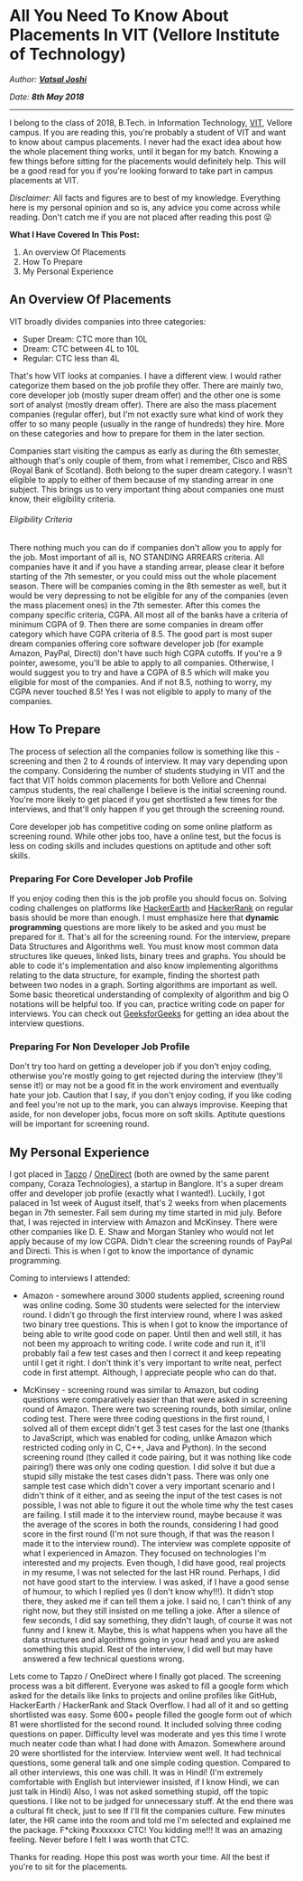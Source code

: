 <!--json
{
  "title": "All You Need To Know About Placements In VIT Vellore",
  "description": "All You Need To Know About Placements In VIT, Vellore. How it's done? How to prepare? - Blog | Vatsal Joshi",
  "meta": [
    {
      "name": "keywords",
      "content": "Placements,VIT,Vellore,Blog,Vatsal,Joshi,vatz88"
    }
  ],
  "date": "2018-05-08",
  "page_identifier": "blog002"
}
-->

# All You Need To Know About Placements In VIT (Vellore Institute of Technology)

_Author: **[Vatsal Joshi](https://vatz88.in)**_

_Date: **8th May 2018**_

---

I belong to the class of 2018, B.Tech. in Information Technology, [VIT](https://vit.ac.in), Vellore campus. If you are reading this, you're probably a student of VIT and want to know about campus placements. I never had the exact idea about how the whole placement thing works, until it began for my batch. Knowing a few things before sitting for the placements would definitely help. This will be a good read for you if you're looking forward to take part in campus placements at VIT.

_Disclaimer:_ All facts and figures are to best of my knowledge. Everything here is my personal opinion and so is, any advice you come across while reading. Don't catch me if you are not placed after reading this post 😜

**What I Have Covered In This Post:**

1. An overview Of Placements
1. How To Prepare
1. My Personal Experience

## An Overview Of Placements

VIT broadly divides companies into three categories:

- Super Dream: CTC more than 10L
- Dream: CTC between 4L to 10L
- Regular: CTC less than 4L

That's how VIT looks at companies. I have a different view. I would rather categorize them based on the job profile they offer. There are mainly two, core developer job (mostly super dream offer) and the other one is some sort of analyst (mostly dream offer). There are also the mass placement companies (regular offer), but I'm not exactly sure what kind of work they offer to so many people (usually in the range of hundreds) they hire. More on these categories and how to prepare for them in the later section.

Companies start visiting the campus as early as during the 6th semester, although that's only couple of them, from what I remember, Cisco and RBS (Royal Bank of Scotland). Both belong to the super dream category. I wasn't eligible to apply to either of them because of my standing arrear in one subject. This brings us to very important thing about companies one must know, their eligibility criteria.

###### Eligibility Criteria

There nothing much you can do if companies don't allow you to apply for the job. Most important of all is, NO STANDING ARREARS criteria. All companies have it and if you have a standing arrear, please clear it before starting of the 7th semester, or you could miss out the whole placement season. There will be companies coming in the 8th semester as well, but it would be very depressing to not be eligible for any of the companies (even the mass placement ones) in the 7th semester. After this comes the company specific criteria, CGPA. All most all of the banks have a criteria of minimum CGPA of 9. Then there are some companies in dream offer category which have CGPA criteria of 8.5. The good part is most super dream companies offering core software developer job (for example Amazon, PayPal, Directi) don't have such high CGPA cutoffs. If you're a 9 pointer, awesome, you'll be able to apply to all companies. Otherwise, I would suggest you to try and have a CGPA of 8.5 which will make you eligible for most of the companies. And if not 8.5, nothing to worry, my CGPA never touched 8.5! Yes I was not eligible to apply to many of the companies.

## How To Prepare

The process of selection all the companies follow is something like this - screening and then 2 to 4 rounds of interview. It may vary depending upon the company. Considering the number of students studying in VIT and the fact that VIT holds common placements for both Vellore and Chennai campus students, the real challenge I believe is the initial screening round. You're more likely to get placed if you get shortlisted a few times for the interviews, and that'll only happen if you get through the screening round.

Core developer job has competitive coding on some online platform as screening round. While other jobs too, have a online test, but the focus is less on coding skills and includes questions on aptitude and other soft skills.

### Preparing For Core Developer Job Profile

If you enjoy coding then this is the job profile you should focus on. Solving coding challenges on platforms like [HackerEarth](https://www.hackerearth.com) and [HackerRank](https://www.hackerrank.com) on regular basis should be more than enough. I must emphasize here that **dynamic programming** questions are more likely to be asked and you must be prepared for it. That's all for the screening round. For the interview, prepare Data Structures and Algorithms well. You must know most common data structures like queues, linked lists, binary trees and graphs. You should be able to code it's implementation and also know implementing algorithms relating to the data structure, for example, finding the shortest path between two nodes in a graph. Sorting algorithms are important as well. Some basic theoretical understanding of complexity of algorithm and big O notations will be helpful too. If you can, practice writing code on paper for interviews. You can check out [GeeksforGeeks](https://www.geeksforgeeks.org/) for getting an idea about the interview questions.

### Preparing For Non Developer Job Profile

Don't try too hard on getting a developer job if you don't enjoy coding, otherwise you're mostly going to get rejected during the interview (they'll sense it!) or may not be a good fit in the work enviroment and eventually hate your job. Caution that I say, if you don't enjoy coding, if you like coding and feel you're not up to the mark, you can always improvise. Keeping that aside, for non developer jobs, focus more on soft skills. Aptitute questions will be important for screening round.

## My Personal Experience

I got placed in [Tapzo](https://www.tapzo.com) / [OneDirect](https://www.onedirect.in) (both are owned by the same parent company, Coraza Technologies), a startup in Banglore. It's a super dream offer and developer job profile (exactly what I wanted!). Luckily, I got palaced in 1st week of August itself, that's 2 weeks from when placements began in 7th semester. Fall sem during my time started in mid july. Before that, I was rejected in interview with Amazon and McKinsey. There were other companies like D. E. Shaw and Morgan Stanley who would not let apply because of my low CGPA. Didn't clear the screening rounds of PayPal and Directi. This is when I got to know the importance of dynamic programming.

Coming to interviews I attended:

- Amazon - somewhere around 3000 students applied, screening round was online coding. Some 30 students were selected for the interview round. I didn't go through the first interview round, where I was asked two binary tree questions. This is when I got to know the importance of being able to write good code on paper. Until then and well still, it has not been my approach to writing code. I write code and run it, it'll probably fail a few test cases and then I correct it and keep repeating until I get it right. I don't think it's very important to write neat, perfect code in first attempt. Although, I appreciate people who can do that.

- McKinsey - screening round was similar to Amazon, but coding questions were comparatively easier than that were asked in screening round of Amazon. There were two screening rounds, both similar, online coding test. There were three coding questions in the first round, I solved all of them except didn't get 3 test cases for the last one (thanks to JavaScript, which was enabled for coding, unlike Amazon which restricted coding only in C, C++, Java and Python). In the second screening round (they called it code pairing, but it was nothing like code pairing!) there was only one coding question. I did solve it but due a stupid silly mistake the test cases didn't pass. There was only one sample test case which didn't cover a very important scenario and I didn't think of it either, and as seeing the input of the test cases is not possible, I was not able to figure it out the whole time why the test cases are failing. I still made it to the interview round, maybe because it was the average of the scores in both the rounds, considering I had good score in the first round (I'm not sure though, if that was the reason I made it to the interview round). The interview was complete opposite of what I experienced in Amazon. They focused on technologies I'm interested and my projects. Even though, I did have good, real projects in my resume, I was not selected for the last HR round. Perhaps, I did not have good start to the interview. I was asked, if I have a good sense of humour, to which I replied yes (I don't know why!!!). It didn't stop there, they asked me if can tell them a joke. I said no, I can't think of any right now, but they still insisted on me telling a joke. After a silence of few seconds, I did say something, they didn't laugh, of course it was not funny and I knew it. Maybe, this is what happens when you have all the data structures and algorithms going in your head and you are asked something this stupid. Rest of the interview, I did well but may have answered a few technical questions wrong.

Lets come to Tapzo / OneDirect where I finally got placed. The screening process was a bit different. Everyone was asked to fill a google form which asked for the details like links to projects and online profiles like GitHub, HackerEarth / HackerRank and Stack Overflow. I had all of it and so getting shortlisted was easy. Some 600+ people filled the google form out of which 81 were shortlisted for the second round. It included solving three coding questions on paper. Difficulty level was moderate and yes this time I wrote much neater code than what I had done with Amazon. Somewhere around 20 were shortlisted for the interview. Interview went well. It had technical questions, some general talk and one simple coding question. Compared to all other interviews, this one was chill. It was in Hindi! (I'm extremely comfortable with English but interviewer insisted, if I know Hindi, we can just talk in Hindi) Also, I was not asked something stupid, off the topic questions. I like not to be judged for unnecessary stuff. At the end there was a cultural fit check, just to see If I'll fit the companies culture. Few minutes later, the HR came into the room and told me I'm selected and explained me the package. F\*cking ₹xxxxxxx CTC! You kidding me!!! It was an amazing feeling. Never before I felt I was worth that CTC.

Thanks for reading. Hope this post was worth your time. All the best if you're to sit for the placements.
